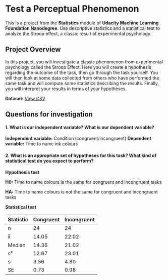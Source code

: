 # Test a Perceptual Phenomenon
This is a project from the **Statistics** module of **Udacity Machine Learning Foundation Nanodegree**. Use descriptive statistics and a statistical test to analyze the Stroop effect, a classic result of experimental psychology.

## Project Overview 
In this project, you will investigate a classic phenomenon from experimental psychology called the Stroop Effect. Here you will create a hypothesis regarding the outcome of the task, then go through the task yourself. You will then look at some data collected from others who have performed the same task and will compute some statistics describing the results. Finally, you will interpret your results in terms of your hypotheses.

**Dataset:** [View CSV](./stroopdata.csv)

## Questions for investigation
#### 1. What is our independent variable? What is our dependent variable?
**Independent variable:** Condition (congruent/incongruent)
**Dependent variable:** Time to name ink colours
#### 2. What is an appropriate set of hypotheses for this task? What kind of statistical test do you expect to perform?
**Hypothesis test**

**H0:** Time to name colours is the same for congruent and incongruent tasks

**HA:** Time to name colours is not the same for congruent and incongruent tasks

**Statistical test**

| **Statistic** | **Congruent** | **Incongruent** |
| ------------- | ------------- | ------------- |
| n  | 24 | 24 |
| x̅  | 14.05 | 22.02 |
| Median | 14.36 | 21.02 |
| s² | 12.67 | 23.01 |
| s | 3.56 | 4.80 |
| SE | 0.73 | 0.98 |
